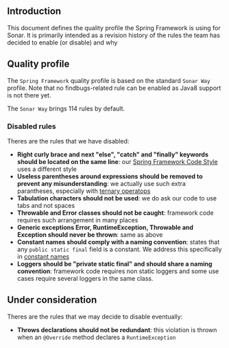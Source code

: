 ## Introduction

This document defines the quality profile the Spring Framework is using for Sonar. It is primarily intended as a revision history of the rules the team has decided to enable (or disable) and why

## Quality profile

The `Spring Framework` quality profile is based on the standard `Sonar Way` profile. Note that no findbugs-related rule can be enabled as Java8 support is not there yet.

The `Sonar Way` brings 114 rules by default.

### Disabled rules

Theres are the rules that we have disabled:

* **Right curly brace and next "else", "catch" and "finally" keywords should be located on the same line**: our [Spring Framework Code Style](https://github.com/spring-projects/spring-framework/wiki/Spring-Framework-Code-Style) uses a different style
* **Useless parentheses around expressions should be removed to prevent any misunderstanding**: we actually use such extra parantheses, especially with [ternary operatops](https://github.com/spring-projects/spring-framework/wiki/Spring-Framework-Code-Style#ternary-operator)
* **Tabulation characters should not be used**: we do ask our code to use tabs and not spaces
* **Throwable and Error classes should not be caught**: framework code requires such arrangement in many places
* **Generic exceptions Error, RuntimeException, Throwable and Exception should never be thrown**: same as above
* **Constant names should comply with a naming convention**: states that any `public static final` field is a constant. We address this specifically in [constant names](https://github.com/spring-projects/spring-framework/wiki/Spring-Framework-Code-Style#constant-names)
* **Loggers should be "private static final" and should share a naming convention**: framework code requires non static loggers and some use cases require several loggers in the same class.

## Under consideration

Theres are the rules that we may decide to disable eventually:

* **Throws declarations should not be redundant**: this violation is thrown when an `@Override` method declares a `RuntimeException`